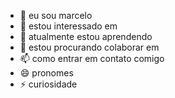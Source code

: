 - 👋 eu sou marcelo
- 👀 estou interessado em
- 🌱 atualmente estou aprendendo 
- 💞️ estou procurando colaborar em
- 📫 como entrar em contato comigo
- 😄 pronomes 
- ⚡ curiosidade

<!---
juninhotiblier/juninhotiblier is a ✨ special ✨ repository because its `README.md` (this file) appears on your GitHub profile.
You can click the Preview link to take a look at your changes.
--->
